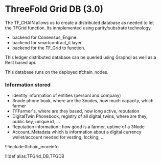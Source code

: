 # ThreeFold Grid DB (3.0)

The TF_CHAIN allows us to create a distributed database as needed to let the TFGrid function.
Its inmplemented using parity/substrate technology.

- backend for Consensus_Engine.
- backend for smartcontract_it layer
- backend for the TF_Grid to function.

This ledger distributed database can be queried using Graphql as well as a Rest based api.

This database runs on the deployed tfchain_nodes.

### Information stored

- identity information of entities (personl and company)
- 3node phone book, where are the 3nodes, how much capacity, which farmer
- TFFarmer's, where are they based, how long active, reputation
- DigitalTwin Phonebook, registry of all digital_twins, where are they, public key, unique id, ...
- Reputation information : how good is a farmer, uptime of a 3Node
- Account_Metadata which is information about a digital currency wallet/account needed for vesting, locking, ...


!!!include:tfchain_moreinfo

!!!def alias:TFGrid_DB,TFGDB